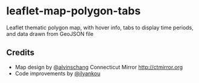 # leaflet-map-polygon-tabs
Leaflet thematic polygon map, with hover info, tabs to display time periods, and data drawn from GeoJSON file


## Credits
- Map design by [@alvinschang](https://github.com/alvinschang) Connecticut Mirror http://ctmirror.org
- Code improvements by [@ilyankou](https://github.com/ilyankou)


